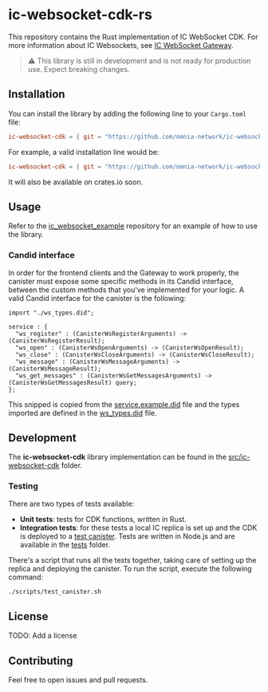 # ic-websocket-cdk-rs

This repository contains the Rust implementation of IC WebSocket CDK. For more information about IC Websockets, see [IC WebSocket Gateway](https://github.com/omnia-network/ic-websocket-gateway).

> ⚠️ This library is still in development and is not ready for production use. Expect breaking changes.

## Installation

You can install the library by adding the following line to your `Cargo.toml` file:

```toml
ic-websocket-cdk = { git = "https://github.com/omnia-network/ic-websocket-cdk-rs", rev = "<last-commit-on-this-repo>" }
```

For example, a valid installation line would be:

```toml
ic-websocket-cdk = { git = "https://github.com/omnia-network/ic-websocket-cdk-rs", rev = "d27c2f25b3f0da044b80628dd843fee76fb356c4" }
```

It will also be available on crates.io soon.

## Usage

Refer to the [ic_websocket_example](https://github.com/omnia-network/ic_websocket_example) repository for an example of how to use the library.

### Candid interface
In order for the frontend clients and the Gateway to work properly, the canister must expose some specific methods in its Candid interface, between the custom methods that you've implemented for your logic. A valid Candid interface for the canister is the following:

```
import "./ws_types.did";

service : {
  "ws_register" : (CanisterWsRegisterArguments) -> (CanisterWsRegisterResult);
  "ws_open" : (CanisterWsOpenArguments) -> (CanisterWsOpenResult);
  "ws_close" : (CanisterWsCloseArguments) -> (CanisterWsCloseResult);
  "ws_message" : (CanisterWsMessageArguments) -> (CanisterWsMessageResult);
  "ws_get_messages" : (CanisterWsGetMessagesArguments) -> (CanisterWsGetMessagesResult) query;
};
```
This snipped is copied from the [service.example.did](./src/ic-websocket-cdk/service.example.did) file and the types imported are defined in the [ws_types.did](./src/ic-websocket-cdk/ws_types.did) file.

## Development

The **ic-websocket-cdk** library implementation can be found in the [src/ic-websocket-cdk](./src/ic-websocket-cdk/) folder.

### Testing

There are two types of tests available:
- **Unit tests**: tests for CDK functions, written in Rust.
- **Integration tests**: for these tests a local IC replica is set up and the CDK is deployed to a [test canister](./tests/src/lib.rs). Tests are written in Node.js and are available in the [tests](./tests/integration/) folder.

There's a script that runs all the tests together, taking care of setting up the replica and deploying the canister. To run the script, execute the following command:

```bash
./scripts/test_canister.sh
```

## License

TODO: Add a license

## Contributing

Feel free to open issues and pull requests.
